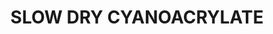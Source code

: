 ---
layout: product
title: "SLOW DRY CYANOACRYLATE"
price: "1100" 
desc: "Providni superlepak (Colle21)"
img_path: "/assets/img/A.MIG-8013.jpg"
brand: "AMMO"
available: true
special_offer: false
new: false
soon: false
cat: "070000"
subcat: "070100"
subsubcat: "070104"
sifra: "A.MIG-8013"
popular: false
---